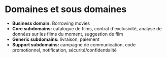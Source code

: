 # Domaines et sous domaines
- **Business domain:** Borrowing movies
- **Core subdomains:** catalogue de films, contrat d'exclusivité, analyse de données sur les films du moment, suggestion de film
- **Generic subdomains:** livraison, paiement 
- **Support subdomains:** campagne de communication, code promotionnel, notification, sécurité/confidentialité